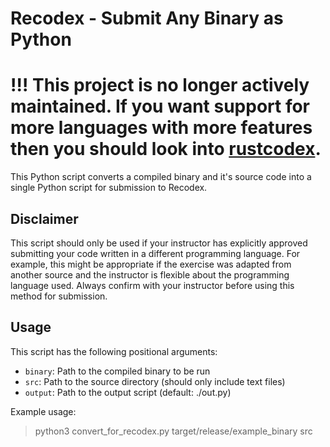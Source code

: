 # Recodex - Submit Any Binary as Python
# !!! This project is no longer actively maintained. If you want support for more languages with more features then you should look into [rustcodex](https://github.com/rkuklik/rustcodex).

This Python script converts a compiled binary and it's source code into a single Python script for submission to Recodex.

## Disclaimer

This script should only be used if your instructor has explicitly approved submitting your code written in a different programming language. For example, this might be appropriate if the exercise was adapted from another source and the instructor is flexible about the programming language used. Always confirm with your instructor before using this method for submission.

## Usage

This script has the following positional arguments:

* `binary`: Path to the compiled binary to be run
* `src`: Path to the source directory (should only include text files)
* `output`: Path to the output script (default: ./out.py)

Example usage:

> python3 convert_for_recodex.py target/release/example_binary src
